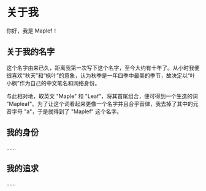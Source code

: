 # 关于我

你好，我是 Maplef！

## 关于我的名字

这个名字由来已久，距离我第一次写下这个名字，至今大约有十年了。从小时我便很喜欢“秋天”和“枫叶”的意象，认为秋季是一年四季中最美的季节，故决定以“叶小枫”作为自己的中文笔名和网络身份。

与此相对地，取英文 "Maple" 和 "Leaf"，将其首尾组合，便可得到一个生造的词 "Mapleaf"。为了让这个词看起来更像一个名字并且合乎音律，我去掉了其中的元音字母 "a"，于是就得到了 "Maplef" 这个名字。

## 我的身份

......

## 我的追求

......